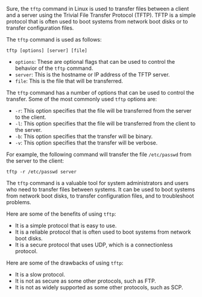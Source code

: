 Sure, the `tftp` command in Linux is used to transfer files between a client and a server using the Trivial File Transfer Protocol (TFTP). TFTP is a simple protocol that is often used to boot systems from network boot disks or to transfer configuration files.

The `tftp` command is used as follows:

```
tftp [options] [server] [file]
```

* `options`: These are optional flags that can be used to control the behavior of the `tftp` command.
* `server`: This is the hostname or IP address of the TFTP server.
* `file`: This is the file that will be transferred.

The `tftp` command has a number of options that can be used to control the transfer. Some of the most commonly used `tftp` options are:

* `-r`: This option specifies that the file will be transferred from the server to the client.
* `-l`: This option specifies that the file will be transferred from the client to the server.
* `-b`: This option specifies that the transfer will be binary.
* `-v`: This option specifies that the transfer will be verbose.

For example, the following command will transfer the file `/etc/passwd` from the server to the client:

```
tftp -r /etc/passwd server
```

The `tftp` command is a valuable tool for system administrators and users who need to transfer files between systems. It can be used to boot systems from network boot disks, to transfer configuration files, and to troubleshoot problems.

Here are some of the benefits of using `tftp`:

* It is a simple protocol that is easy to use.
* It is a reliable protocol that is often used to boot systems from network boot disks.
* It is a secure protocol that uses UDP, which is a connectionless protocol.

Here are some of the drawbacks of using `tftp`:

* It is a slow protocol.
* It is not as secure as some other protocols, such as FTP.
* It is not as widely supported as some other protocols, such as SCP.
